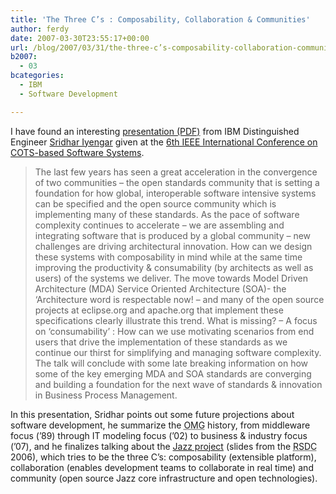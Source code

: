 ```yaml
---
title: 'The Three C’s : Composability, Collaboration & Communities'
author: ferdy
date: 2007-03-30T23:55:17+00:00
url: /blog/2007/03/31/the-three-c’s-composability-collaboration-communities/
b2007:
  - 03
bcategories:
  - IBM
  - Software Development

---
```

I have found an interesting [presentation (PDF)][1] from IBM Distinguished Engineer [Sridhar Iyengar][2] given at the [6th IEEE International Conference on COTS-based Software Systems][3].

> The last few years has seen a great acceleration in the convergence of two communities &#8211; the open standards community that is setting a foundation for how global, interoperable software intensive systems can be specified and the open source community which is implementing many of these standards. As the pace of software complexity continues to accelerate &#8211; we are assembling and integrating software that is produced by a global community &#8211; new challenges are driving architectural innovation. How can we design these systems with composability in mind while at the same time improving the productivity & consumability (by architects as well as users) of the systems we deliver. The move towards Model Driven Architecture (MDA) Service Oriented Architecture (SOA)- the &#8216;Architecture word is respectable now! &#8211; and many of the open source projects at eclipse.org and apache.org that implement these specifications clearly illustrate this trend. What is missing? &#8211; A focus on &#8216;consumability&#8217; : How can we use motivating scenarios from end users that drive the implementation of these standards as we continue our thirst for simplifying and managing software complexity. The talk will conclude with some late breaking information on how some of the key emerging MDA and SOA standards are converging and building a foundation for the next wave of standards & innovation in Business Process Management.

In this presentation, Sridhar points out some future projections about software development, he summarize the <acronym title="Object Management Group">OMG</acronym> history, from middleware focus (&#8217;89) through IT modeling focus (&#8217;02) to business & industry focus (&#8217;07), and he finalizes talking about the [Jazz project][4] (slides from the <acronym title="Rational Software Development Conference">RSDC</acronym> 2006), which tries to be the three C&#8217;s: composability (extensible platform), collaboration (enables development teams to collaborate in real time) and community (open source Jazz core infrastructure and open technologies).

 [1]: http://www.iccbss.org/2007/moreinfo/ICCBSS-keynote-soa-mda-3c-v2.pdf
 [2]: http://www-306.ibm.com/software/rational/bios/iyengar.html
 [3]: http://www.iccbss.org/2007/index.html
 [4]: http://jazz.net/